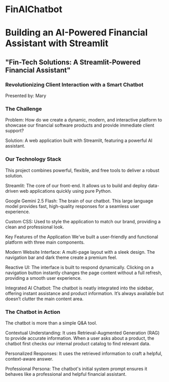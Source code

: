 # FinAIChatbot
# Building an AI-Powered Financial Assistant with Streamlit
## "Fin-Tech Solutions: A Streamlit-Powered Financial Assistant"

### Revolutionizing Client Interaction with a Smart Chatbot

Presented by: Mary

### The Challenge
Problem: How do we create a dynamic, modern, and interactive platform to showcase our financial software products and provide immediate client support?

Solution: A web application built with Streamlit, featuring a powerful AI assistant.

### Our Technology Stack
This project combines powerful, flexible, and free tools to deliver a robust solution.

Streamlit: The core of our front-end. It allows us to build and deploy data-driven web applications quickly using pure Python.

Google Gemini 2.5 Flash: The brain of our chatbot. This large language model provides fast, high-quality responses for a seamless user experience.

Custom CSS: Used to style the application to match our brand, providing a clean and professional look.

Key Features of the Application
We've built a user-friendly and functional platform with three main components.

Modern Website Interface: A multi-page layout with a sleek design. The navigation bar and dark theme create a premium feel.

Reactive UI: The interface is built to respond dynamically. Clicking on a navigation button instantly changes the page content without a full refresh, providing a smooth user experience.

Integrated AI Chatbot: The chatbot is neatly integrated into the sidebar, offering instant assistance and product information. It’s always available but doesn’t clutter the main content area.

### The Chatbot in Action
The chatbot is more than a simple Q&A tool.

Contextual Understanding: It uses Retrieval-Augmented Generation (RAG) to provide accurate information. When a user asks about a product, the chatbot first checks our internal product catalog to find relevant data.

Personalized Responses: It uses the retrieved information to craft a helpful, context-aware answer.

Professional Persona: The chatbot's initial system prompt ensures it behaves like a professional and helpful financial assistant.
